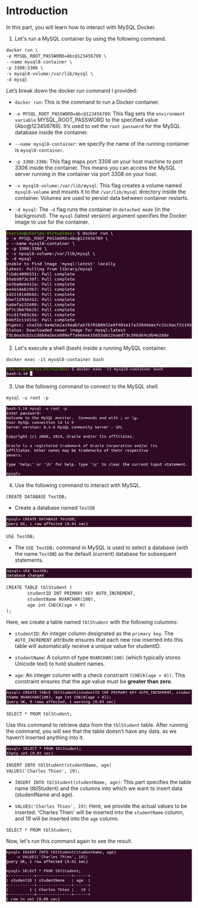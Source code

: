 # Introduction

In this part, you will learn how to interact with MySQL Docker.

1. Let's run a MySQL container by using the following command.

```
docker run \
-e MYSQL_ROOT_PASSWORD=Abc@123456789 \
--name mysql8-container \
-p 3308:3306 \
-v mysql8-volume:/var/lib/mysql \
-d mysql
```

Let’s break down the docker run command I provided:
- `docker run`: This is the command to run a Docker container.

- `-e MYSQL_ROOT_PASSWORD=Abc@123456789`: This flag sets the `environment variable` MYSQL_ROOT_PASSWORD to the specified value (Abc@123456789). It’s used to set the `root password` for the MySQL database inside the container.

- `--name mysql8-container`: we specify the name of the running container is `mysql8-container`.

- `-p 3308:3306`: This flag maps port 3308 on your host machine to port 3306 inside the container. This means you can access the MySQL server running in the container via port 3308 on your host.

- `-v mysql8-volume:/var/lib/mysql`: This flag creates a volume named `mysql8-volume` and mounts it to the `/var/lib/mysql` directory inside the container. Volumes are used to persist data between container restarts.

- `-d mysql`: The `-d` flag runs the container in `detached mode` (in the background). The `mysql` (latest version) argument specifies the Docker image to use for the container.

![alt text](../images/7.MySQL-Docker/1.MySQL.png)

2. Let's execute a shell (bash) inside a running MySQL container.

```
docker exec -it mysql8-container bash
```

![alt text](../images/7.MySQL-Docker/2.MySQL.png)

3. Use the following command to connect to the MySQL shell. 

```
mysql -u root -p
```

![alt text](../images/7.MySQL-Docker/3.MySQL.png)

4. Use the following command to interact with MySQL.

```
CREATE DATABASE TestDB;
```
- Create a database named `TestDB`

![alt text](../images/7.MySQL-Docker/4.MySQL.png)


```
USE TestDB;
```
- The `USE TestDB;` command in MySQL is used to select a database (with the name `TestDB`) as the default (current) database for subsequent statements.

![alt text](../images/7.MySQL-Docker/5.MySQL.png)

```
CREATE TABLE tblStudent (
		studentID INT PRIMARY KEY AUTO_INCREMENT,
		studentName NVARCHAR(100),
		age int CHECK(age > 0)
);
```

Here, we create a table named `tblStudent` with the following columms:
- `studentID`: An integer column designated as the `primary key`. The `AUTO_INCREMENT` attribute ensures that each new row inserted into this table will automatically receive a unique value for studentID.

- `studentName`: A column of type `NVARCHAR(100)` (which typically stores Unicode text) to hold student names.

- `age`: An integer column with a check constraint `(CHECK(age > 0))`. This constraint ensures that the age value must be **greater than zero**.

![alt text](../images/7.MySQL-Docker/6.MySQL.png)

```
SELECT * FROM tblStudent;
```

Use this command to retrieve data from the `tblStudent` table. After running the command, you will see that the table doesn’t have any data, as we haven’t inserted anything into it.

![alt text](../images/7.MySQL-Docker/7.MySQL.png)

```
INSERT INTO tblStudent(studentName, age)
VALUES('Charles Thien', 19);
```

- `INSERT INTO tblStudent(studentName, age)`: This part specifies the table name (tblStudent) and the columns into which we want to insert data (studentName and age).

- `VALUES('Charles Thien', 19)`: Here, we provide the actual values to be inserted. 'Charles Thien' will be inserted into the `studentName` column, and 19 will be inserted into the `age` column.


```
SELECT * FROM tblStudent;
```

Now, let's run this command again to see the result.

![alt text](../images/7.MySQL-Docker/8.MySQL.png)